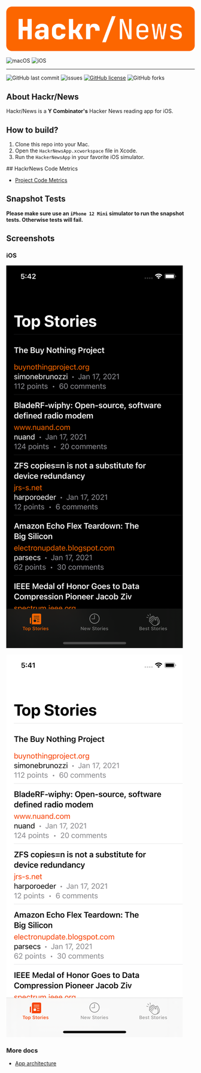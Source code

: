 ![HackrNews](./assets/hackr-news-inline.png)

![macOS](https://github.com/AlfredoHernandez/HackrNews/workflows/macOS/badge.svg)
![iOS](https://github.com/AlfredoHernandez/HackrNews/workflows/iOS/badge.svg)

---

![GitHub last commit](https://img.shields.io/github/last-commit/AlfredoHernandez/HackrNews?style=for-the-badge)
![issues](https://img.shields.io/github/issues/AlfredoHernandez/HackrNews?color=blue&style=for-the-badge)
[![GitHub license](https://img.shields.io/github/license/AlfredoHernandez/HackrNews?color=brigthgreen&style=for-the-badge)](https://github.com/AlfredoHernandez/HackrNews)
![GitHub forks](https://img.shields.io/github/forks/AlfredoHernandez/HackrNews?style=for-the-badge&color=blueviolet)

## About Hackr/News

Hackr/News is a **Y Combinator's** Hacker News reading app for iOS.

## How to build?

1. Clone this repo into your Mac.
2. Open the `HackrNewsApp.xcworkspace` file in Xcode.
3. Run the `HackerNewsApp` in your favorite iOS simulator.

## HackrNews Code Metrics

- [Project Code Metrics](./Metrics.md)

## Snapshot Tests

**Please make sure use an `iPhone 12 Mini` simulator to run the snapshot tests. Otherwise tests will fail.**

## Screenshots

### iOS

![Dark Mode](./assets/dark_mode.png)

![Light Mode](./assets/light_mode.png)

### More docs

- [App architecture](./App_Architecture.md)
